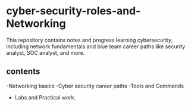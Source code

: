 # cyber-security-roles-and-Networking
This repository contains notes and progress learning cybersecurity, including network fundamentals and blue team career paths like security analyst, SOC analyst, and more.
## contents
-Networking basics
-Cyber security career paths
-Tools and Commands
- Labs and Practical work.

